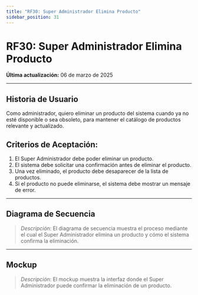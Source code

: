 ```yaml
---
title: "RF30: Super Administrador Elimina Producto"  
sidebar_position: 31
---
```


# RF30: Super Administrador Elimina Producto  

**Última actualización:** 06 de marzo de 2025  

---

## Historia de Usuario  

Como administrador, quiero eliminar un producto del sistema cuando ya no esté disponible o sea obsoleto, para mantener el catálogo de productos relevante y actualizado.


## **Criterios de Aceptación:**  

1. El Super Administrador debe poder eliminar un producto.  
2. El sistema debe solicitar una confirmación antes de eliminar el producto.  
3. Una vez eliminado, el producto debe desaparecer de la lista de productos.  
4. Si el producto no puede eliminarse, el sistema debe mostrar un mensaje de error.  

---

## **Diagrama de Secuencia**  

> *Descripción*: El diagrama de secuencia muestra el proceso mediante el cual el Super Administrador elimina un producto y cómo el sistema confirma la eliminación.  

---

## **Mockup**  

> *Descripción*: El mockup muestra la interfaz donde el Super Administrador puede confirmar la eliminación de un producto.  
